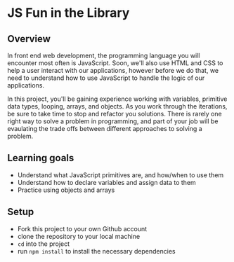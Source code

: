 # JS Fun in the Library

## Overview

In front end web development, the programming language you will encounter most
often is JavaScript. Soon, we'll also use HTML and CSS to help a user interact
with our applications, however before we do that, we need to understand how to
use JavaScript to handle the logic of our applications.

In this project, you'll be gaining experience working with variables, primitive
data types, looping, arrays, and objects. As you work through the
iterations, be sure to take time to stop and refactor you solutions. There is
rarely one right way to solve a problem in programming, and part of your job
will be evaulating the trade offs between different approaches to solving a
problem.

## Learning goals

- Understand what JavaScript primitives are, and how/when to use them
- Understand how to declare variables and assign data to them
- Practice using objects and arrays

## Setup

- Fork this project to your own Github account
- clone the repository to your local machine
- `cd` into the project
- run `npm install` to install the necessary dependencies

